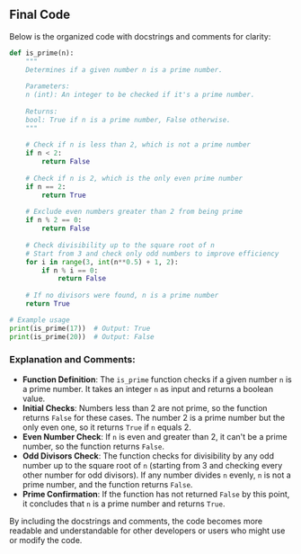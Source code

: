 ## Final Code 

Below is the organized code with docstrings and comments for clarity:

```python
def is_prime(n):
    """
    Determines if a given number n is a prime number.
    
    Parameters:
    n (int): An integer to be checked if it's a prime number.
    
    Returns:
    bool: True if n is a prime number, False otherwise.
    """
    
    # Check if n is less than 2, which is not a prime number
    if n < 2:
        return False
    
    # Check if n is 2, which is the only even prime number
    if n == 2:
        return True
    
    # Exclude even numbers greater than 2 from being prime
    if n % 2 == 0:
        return False
    
    # Check divisibility up to the square root of n
    # Start from 3 and check only odd numbers to improve efficiency
    for i in range(3, int(n**0.5) + 1, 2):
        if n % i == 0:
            return False
    
    # If no divisors were found, n is a prime number
    return True

# Example usage
print(is_prime(17))  # Output: True
print(is_prime(20))  # Output: False
```

### Explanation and Comments:
- **Function Definition**: The `is_prime` function checks if a given number `n` is a prime number. It takes an integer `n` as input and returns a boolean value.
- **Initial Checks**: Numbers less than 2 are not prime, so the function returns `False` for these cases. The number 2 is a prime number but the only even one, so it returns `True` if `n` equals 2.
- **Even Number Check**: If `n` is even and greater than 2, it can't be a prime number, so the function returns `False`.
- **Odd Divisors Check**: The function checks for divisibility by any odd number up to the square root of `n` (starting from 3 and checking every other number for odd divisors). If any number divides `n` evenly, `n` is not a prime number, and the function returns `False`.
- **Prime Confirmation**: If the function has not returned `False` by this point, it concludes that `n` is a prime number and returns `True`.

By including the docstrings and comments, the code becomes more readable and understandable for other developers or users who might use or modify the code.
